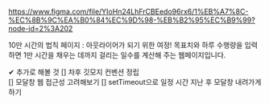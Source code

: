https://www.figma.com/file/YIoHn24LhFrCBEedo96rx6/1%EB%A7%8C-%EC%8B%9C%EA%B0%84%EC%9D%98-%EB%B2%95%EC%B9%99?node-id=2%3A202

10만 시간의 법칙 페이지 : 아웃라이어가 되기 위한 여정! 목표치와 하루 수행량을 입력하면 1만 시간을 채우는 데까지 걸리는 일수를 계산해 주는 웹페이지입니다.

✔ 추가로 해볼 것
[] 차후 깃모지 컨벤션 정립  
[] 모달창 웹 접근성 고려해보기
[] setTimeout으로 일정 시간 지난 후 모달창 내려가게 하기
